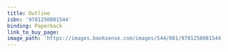 ```yaml
---
title: Outline
isbn: '9781250081544'
binding: Paperback
link_to_buy_page:
image_path: 'https://images.booksense.com/images/544/081/9781250081544.jpg'
---
```


